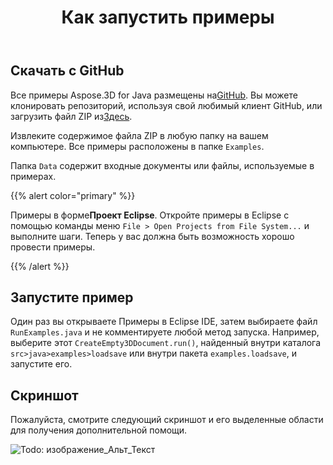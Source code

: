 ﻿---
title: Как запустить примеры
type: docs
weight: 70
url: /ru/java/how-to-run-the-examples/
description: Все примеры Aspose.3D for Java размещены на GitHub. Вы можете клонировать репозиторий, используя свой любимый клиент GitHub, или загрузить файл ZIP.
---
## **Скачать с GitHub**
Все примеры Aspose.3D for Java размещены на[GitHub](https://github.com/aspose-3d/Aspose.3D-for-java). Вы можете клонировать репозиторий, используя свой любимый клиент GitHub, или загрузить файл ZIP из[Здесь](https://github.com/aspose-3d/Aspose.3D-for-Java/archive/master.zip).

Извлеките содержимое файла ZIP в любую папку на вашем компьютере. Все примеры расположены в папке `Examples`.

Папка `Data` содержит входные документы или файлы, используемые в примерах.

{{% alert color="primary" %}} 

Примеры в форме**Проект Eclipse**. Откройте примеры в Eclipse с помощью команды меню `File > Open Projects from File System...` и выполните шаги. Теперь у вас должна быть возможность хорошо провести примеры.

{{% /alert %}} 
## **Запустите пример**
Один раз вы открываете Примеры в Eclipse IDE, затем выбираете файл `RunExamples.java` и не комментируете любой метод запуска. Например, выберите этот `CreateEmpty3DDocument.run()`, найденный внутри каталога `src>java>examples>loadsave` или внутри пакета `examples.loadsave`, и запустите его.

## **Скриншот**
Пожалуйста, смотрите следующий скриншот и его выделенные области для получения дополнительной помощи.

![Todo: изображение_Альт_Текст](how-to-run-the-examples_1.png)
